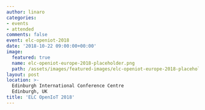 ```yaml
---
author: linaro
categories:
- events
- attended
comments: false
event: elc-openiot-2018
date: '2018-10-22 09:00:00+00:00'
image:
  featured: true
  name: elc-openiot-europe-2018-placeholder.png
  path: /assets/images/featured-images/elc-openiot-europe-2018-placeholder.png
layout: post
location: >-
  Edinburgh International Conference Centre
  Edinburgh, UK
title: 'ELC OpenIoT 2018'
---
```

